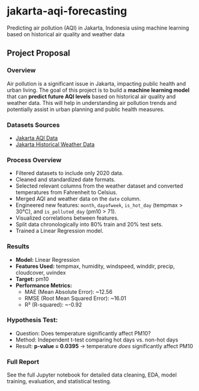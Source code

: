 # jakarta-aqi-forecasting
Predicting air pollution (AQI) in Jakarta, Indonesia using machine learning based on historical air quality and weather data

## Project Proposal
### **Overview**
Air pollution is a significant issue in Jakarta, impacting public health and urban living. The goal of this project is to build a **machine learning model** that can **predict future AQI levels** based on historical air quality and weather data. This will help in understanding air pollution trends and potentially assist in urban planning and public health measures.




### Datasets Sources
- [Jakarta AQI Data](https://www.kaggle.com/datasets/senadu34/air-quality-index-in-jakarta-2010-2021)
- [Jakarta Historical Weather Data](https://www.visualcrossing.com/weather-history/Jakarta,%20Indonesia/us/2020-01-01/2020-12-31/)


### Process Overview
- Filtered datasets to include only 2020 data.
- Cleaned and standardized date formats.
- Selected relevant columns from the weather dataset and converted temperatures from Fahrenheit to Celsius.
- Merged AQI and weather data on the `date` column.
- Engineered new features: `month`, `dayofweek`, `is_hot_day` (tempmax > 30°C), and `is_polluted_day` (pm10 > 71).
- Visualized correlations between features.
- Split data chronologically into 80% train and 20% test sets.
- Trained a Linear Regression model.


### Results
- **Model:** Linear Regression
- **Features Used:** tempmax, humidity, windspeed, winddir, precip, cloudcover, uvindex
- **Target:** pm10
- **Performance Metrics:**
    - MAE (Mean Absolute Error): ~12.56
    - RMSE (Root Mean Squared Error): ~16.01
    - R² (R-squared): ~-0.92


### Hypothesis Test:
- Question: Does temperature significantly affect PM10?
- Method: Independent t-test comparing hot days vs. non-hot days
- Result: **p-value = 0.0395** -> temperature *does* significantly affect PM10


### Full Report
See the full Jupyter notebook for detailed data cleaning, EDA, model training, evaluation, and statistical testing.
